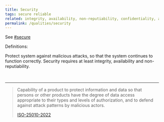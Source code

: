 ```yaml
---
title: Security
tags: secure reliable
related: integrity, availability, non-reputiability, confidentiality, accountability, authenticity, resistance
permalink: /qualities/security
---
```


See [#secure](/tag-secure)

Definitions:

<div class="arc42-help">

Protect system against malicious attacks, so that the system continues to function correctly. 
Security requires at least integrity, availability and non-reputiability.
</div><br>

<hr class="with-no-margin"/>

>Capability of a product to protect information and data so that persons or other products have the degree of data access appropriate to their types and levels of authorization, and to defend against attack patterns by malicious actors.
>
>[ISO-25010-2022](/references/#iso-25010-2022)


